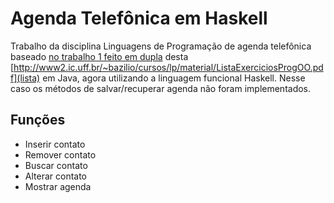# Agenda Telefônica em Haskell
Trabalho da disciplina Linguagens de Programação de agenda telefônica baseado [no trabalho 1 feito em dupla](https://github.com/juliaDmiranda/lp-agenda-telefonica.git) desta [http://www2.ic.uff.br/~bazilio/cursos/lp/material/ListaExerciciosProgOO.pdf](lista) em Java, agora utilizando a linguagem funcional Haskell. Nesse caso os métodos de salvar/recuperar agenda não foram implementados.

## Funções

* Inserir contato
* Remover contato
* Buscar contato
* Alterar contato
* Mostrar agenda


